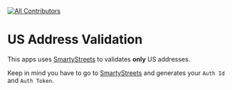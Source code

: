 
<!-- ALL-CONTRIBUTORS-BADGE:START - Do not remove or modify this section -->
[![All Contributors](https://img.shields.io/badge/all_contributors-7-orange.svg?style=flat-square)](#contributors-)
<!-- ALL-CONTRIBUTORS-BADGE:END -->

# US Address Validation

This apps uses [SmartyStreets](https://www.smartystreets.com/) to validates **only** US addresses. 

Keep in mind you have to go to [SmartyStreets](https://www.smartystreets.com/) and generates your `Auth Id` and `Auth Token`.